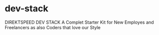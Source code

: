 # dev-stack
DIREKTSPEED DEV STACK A Complet Starter Kit for New Employes and Freelancers as also Coders that love our Style
